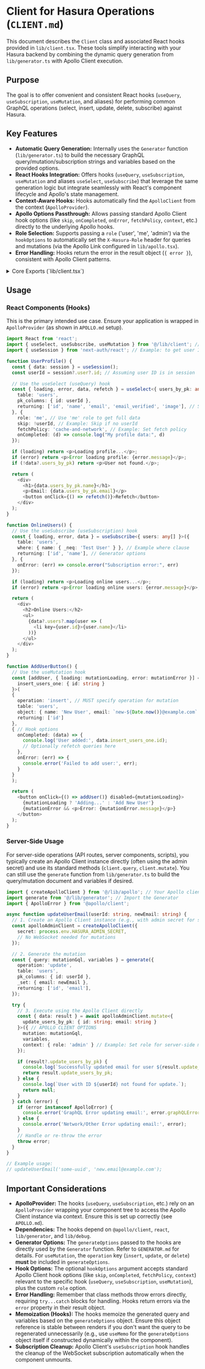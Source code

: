 # Client for Hasura Operations (`CLIENT.md`)

This document describes the `Client` class and associated React hooks provided in `lib/client.tsx`. These tools simplify interacting with your Hasura backend by combining the dynamic query generation from `lib/generator.ts` with Apollo Client execution.

## Purpose

The goal is to offer convenient and consistent React hooks (`useQuery`, `useSubscription`, `useMutation`, and aliases) for performing common GraphQL operations (select, insert, update, delete, subscribe) against Hasura.

## Key Features

*   **Automatic Query Generation:** Internally uses the `Generator` function (`lib/generator.ts`) to build the necessary GraphQL query/mutation/subscription strings and variables based on the provided options.
*   **React Hooks Integration:** Offers hooks (`useQuery`, `useSubscription`, `useMutation` and aliases `useSelect`, `useSubscribe`) that leverage the same generation logic but integrate seamlessly with React's component lifecycle and Apollo's state management.
*   **Context-Aware Hooks:** Hooks automatically find the `ApolloClient` from the context (`ApolloProvider`).
*   **Apollo Options Passthrough:** Allows passing standard Apollo Client hook options (like `skip`, `onCompleted`, `onError`, `fetchPolicy`, `context`, etc.) directly to the underlying Apollo hooks.
*   **Role Selection:** Supports passing a `role` ('user', 'me', 'admin') via the `hookOptions` to automatically set the `X-Hasura-Role` header for queries and mutations (via the Apollo Link configured in `lib/apollo.tsx`).
*   **Error Handling:** Hooks return the error in the result object (`{ error }`), consistent with Apollo Client patterns.

<details>
<summary>Core Exports (`lib/client.tsx`)</summary>

*   `useClient(): ApolloClient<any>`: Hook to retrieve the Apollo Client instance from context.
*   `ClientQueryHookOptions`, `ClientSubscriptionHookOptions`, `ClientMutationHookOptions` (Interfaces): Define the structure for the optional `hookOptions` argument, including standard Apollo options and the custom `role`.
*   `useQuery<TData, TVariables>(generateOptions, hookOptions?: ClientQueryHookOptions)`: Hook to perform a query.
*   `useSelect`: Alias for `useQuery`.
*   `useSubscription<TData, TVariables>(generateOptions, hookOptions?: ClientSubscriptionHookOptions)`: Hook to perform a subscription.
*   `useSubscribe`: Alias for `useSubscription`.
*   `useMutation<TData, TVariables>(generateOptions, hookOptions?: ClientMutationHookOptions): [mutateFn, MutationResult]` Hook to prepare a mutation.

</details>

## Usage

### React Components (Hooks)

This is the primary intended use case. Ensure your application is wrapped in `ApolloProvider` (as shown in `APOLLO.md` setup).

```typescript
import React from 'react';
import { useSelect, useSubscribe, useMutation } from '@/lib/client'; // Adjust path
import { useSession } from 'next-auth/react'; // Example: to get user ID

function UserProfile() {
  const { data: session } = useSession();
  const userId = session?.user?.id; // Assuming user ID is in session

  // Use the useSelect (useQuery) hook
  const { loading, error, data, refetch } = useSelect<{ users_by_pk: any }>({
    table: 'users',
    pk_columns: { id: userId },
    returning: ['id', 'name', 'email', 'email_verified', 'image'], // Specify fields
  }, {
    role: 'me', // Use 'me' role to get full data
    skip: !userId, // Example: Skip if no userId
    fetchPolicy: 'cache-and-network', // Example: Set fetch policy
    onCompleted: (d) => console.log("My profile data:", d)
  });

  if (loading) return <p>Loading profile...</p>;
  if (error) return <p>Error loading profile: {error.message}</p>;
  if (!data?.users_by_pk) return <p>User not found.</p>;

  return (
    <div>
      <h1>{data.users_by_pk.name}</h1>
      <p>Email: {data.users_by_pk.email}</p>
      <button onClick={() => refetch()}>Refetch</button>
    </div>
  );
}

function OnlineUsers() {
  // Use the useSubscribe (useSubscription) hook
  const { loading, error, data } = useSubscribe<{ users: any[] }>({
    table: 'users',
    where: { name: { _neq: 'Test User' } }, // Example where clause
    returning: ['id', 'name'], // Generator options
  }, {
    onError: (err) => console.error("Subscription error:", err)
  });

  if (loading) return <p>Loading online users...</p>;
  if (error) return <p>Error loading online users: {error.message}</p>;

  return (
    <div>
      <h2>Online Users:</h2>
      <ul>
        {data?.users?.map(user => (
          <li key={user.id}>{user.name}</li>
        ))}
      </ul>
    </div>
  );
}

function AddUserButton() {
  // Use the useMutation hook
  const [addUser, { loading: mutationLoading, error: mutationError }] = useMutation<{
    insert_users_one: { id: string }
  }>(
  {
    operation: 'insert', // MUST specify operation for mutation
    table: 'users',
    object: { name: 'New User', email: `new-${Date.now()}@example.com` },
    returning: ['id']
  },
  { // Hook options
    onCompleted: (data) => {
      console.log('User added:', data.insert_users_one.id);
      // Optionally refetch queries here
    },
    onError: (err) => {
      console.error('Failed to add user:', err);
    }
  }
  );

  return (
    <button onClick={() => addUser()} disabled={mutationLoading}>
      {mutationLoading ? 'Adding...' : 'Add New User'}
      {mutationError && <p>Error: {mutationError.message}</p>}
    </button>
  );
}
```

### Server-Side Usage

For server-side operations (API routes, server components, scripts), you typically create an Apollo Client instance directly (often using the admin secret) and use its standard methods (`client.query`, `client.mutate`). You can still use the `generate` function from `lib/generator.ts` to build the query/mutation document and variables if desired.

```typescript
import { createApolloClient } from '@/lib/apollo'; // Your Apollo client setup
import generate from '@/lib/generator'; // Import the Generator
import { ApolloError } from '@apollo/client';

async function updateUserEmail(userId: string, newEmail: string) {
  // 1. Create an Apollo Client instance (e.g., with admin secret for server-side)
  const apolloAdminClient = createApolloClient({
    secret: process.env.HASURA_ADMIN_SECRET,
    // No WebSocket needed for mutations
  });

  // 2. Generate the mutation
  const { query: mutationGql, variables } = generate({
    operation: 'update',
    table: 'users',
    pk_columns: { id: userId },
    _set: { email: newEmail },
    returning: ['id', 'email'],
  });

  try {
    // 3. Execute using the Apollo Client directly
    const { data: result } = await apolloAdminClient.mutate<{
      update_users_by_pk: { id: string; email: string }
    }>({ // APOLLO CLIENT OPTIONS
      mutation: mutationGql,
      variables,
      context: { role: 'admin' } // Example: Set role for server-side mutation
    });

    if (result?.update_users_by_pk) {
      console.log(`Successfully updated email for user ${result.update_users_by_pk.id} to ${result.update_users_by_pk.email}`);
      return result.update_users_by_pk;
    } else {
      console.log(`User with ID ${userId} not found for update.`);
      return null;
    }
  } catch (error) {
    if (error instanceof ApolloError) {
      console.error('GraphQL Error updating email:', error.graphQLErrors);
    } else {
      console.error('Network/Other Error updating email:', error);
    }
    // Handle or re-throw the error
    throw error;
  }
}

// Example usage:
// updateUserEmail('some-uuid', 'new.email@example.com');
```

## Important Considerations

*   **ApolloProvider:** The hooks (`useQuery`, `useSubscription`, etc.) rely on an `ApolloProvider` wrapping your component tree to access the Apollo Client instance via context. Ensure this is set up correctly (see `APOLLO.md`).
*   **Dependencies:** The hooks depend on `@apollo/client`, `react`, `lib/generator`, and `lib/debug`.
*   **Generator Options:** The `generateOptions` passed to the hooks are directly used by the `Generator` function. Refer to `GENERATOR.md` for details. For `useMutation`, the `operation` key (`insert`, `update`, or `delete`) **must** be included in `generateOptions`.
*   **Hook Options:** The optional `hookOptions` argument accepts standard Apollo Client hook options (like `skip`, `onCompleted`, `fetchPolicy`, `context`) relevant to the specific hook (`useQuery`, `useSubscription`, `useMutation`), plus the custom `role` option.
*   **Error Handling:** Remember that class methods throw errors directly, requiring `try...catch` blocks for handling. Hooks return errors via the `error` property in their result object.
*   **Memoization (Hooks):** The hooks memoize the generated query and variables based on the `generateOptions` object. Ensure this object reference is stable between renders if you don't want the query to be regenerated unnecessarily (e.g., use `useMemo` for the `generateOptions` object itself if constructed dynamically within the component).
*   **Subscription Cleanup:** Apollo Client's `useSubscription` hook handles the cleanup of the WebSocket subscription automatically when the component unmounts. 